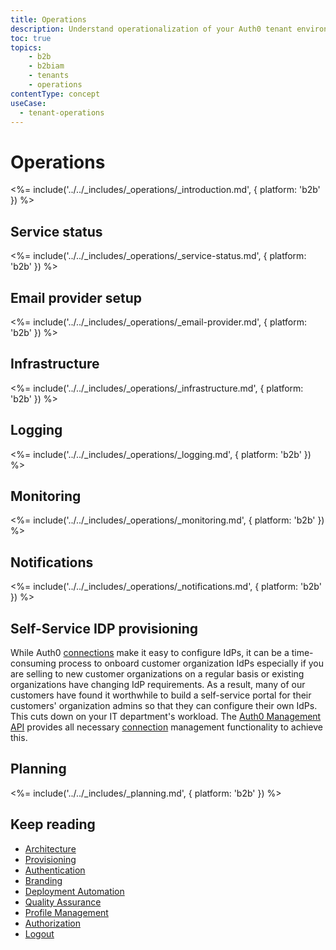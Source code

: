 ```yaml
---
title: Operations
description: Understand operationalization of your Auth0 tenant environments
toc: true
topics:
    - b2b
    - b2biam
    - tenants
    - operations
contentType: concept
useCase:
  - tenant-operations
---
```


# Operations

<%= include('../../_includes/_operations/_introduction.md', { platform: 'b2b' }) %>

## Service status

<%= include('../../_includes/_operations/_service-status.md', { platform: 'b2b' }) %>

## Email provider setup

<%= include('../../_includes/_operations/_email-provider.md', { platform: 'b2b' }) %>

## Infrastructure

<%= include('../../_includes/_operations/_infrastructure.md', { platform: 'b2b' }) %>

## Logging

<%= include('../../_includes/_operations/_logging.md', { platform: 'b2b' }) %>

## Monitoring

<%= include('../../_includes/_operations/_monitoring.md', { platform: 'b2b' }) %>

## Notifications

<%= include('../../_includes/_operations/_notifications.md', { platform: 'b2b' }) %>

## Self-Service IDP provisioning

While Auth0 [connections](/identityproviders) make it easy to configure IdPs, it can be a time-consuming process to onboard customer organization IdPs especially if you are selling to new customer organizations on a regular basis or existing organizations have changing IdP requirements. As a result, many of our customers have found it worthwhile to build a self-service portal for their customers' organization admins so that they can configure their own IdPs. This cuts down on your IT department's workload. The [Auth0 Management API](/api/management/v2) provides all necessary [connection](/api/management/v2#!/Connections/get_connections) management functionality to achieve this. 


## Planning

<%= include('../../_includes/_planning.md', { platform: 'b2b' }) %>

## Keep reading

* [Architecture](/architecture-scenarios/implementation/b2b/b2b-architecture)
* [Provisioning](/architecture-scenarios/implementation/b2b/b2b-provisioning)
* [Authentication](/architecture-scenarios/implementation/b2b/b2b-authentication)
* [Branding](/architecture-scenarios/implementation/b2b/b2b-branding)
* [Deployment Automation](/architecture-scenarios/implementation/b2b/b2b-deployment)
* [Quality Assurance](/architecture-scenarios/implementation/b2b/b2b-qa)
* [Profile Management](/architecture-scenarios/implementation/b2b/b2b-profile-mgmt)
* [Authorization](/architecture-scenarios/implementation/b2b/b2b-authorization)
* [Logout](/architecture-scenarios/implementation/b2b/b2b-logout)
